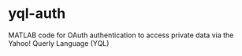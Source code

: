 yql-auth
========

MATLAB code for OAuth authentication to access private data via the Yahoo! Querly Language (YQL)